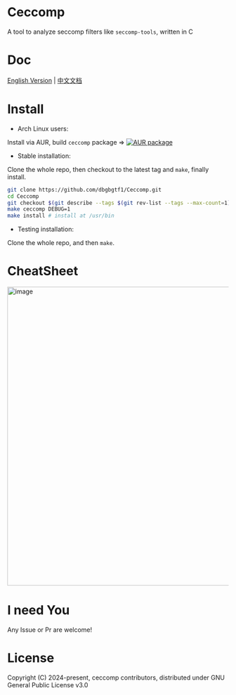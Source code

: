 # Ceccomp

A tool to analyze seccomp filters like `seccomp-tools`, written in C

# Doc

[English Version](docs/ceccomp.adoc) | [中文文档](docs/ceccomp-cn.adoc)

# Install

- Arch Linux users:

Install via AUR, build `ceccomp` package ⇒ [![AUR package](https://repology.org/badge/version-for-repo/aur/ceccomp.svg)](https://repology.org/project/ceccomp/versions)

- Stable installation:

Clone the whole repo, then checkout to the latest tag and `make`, finally install.

```sh
git clone https://github.com/dbgbgtf1/Ceccomp.git
cd Ceccomp
git checkout $(git describe --tags $(git rev-list --tags --max-count=1))
make ceccomp DEBUG=1
make install # install at /usr/bin
```

- Testing installation:

Clone the whole repo, and then `make`.

# CheatSheet

<img width="960" height="681" alt="image" src="https://github.com/user-attachments/assets/e35a1b6f-f3e0-436e-b022-6355b55fd9d7" />

# I need You

Any Issue or Pr are welcome!

# License

Copyright (C) 2024-present, ceccomp contributors, distributed under GNU General Public License v3.0
